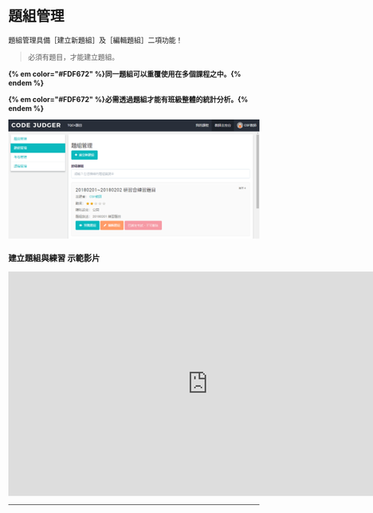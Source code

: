 # 題組管理 #

題組管理具備［建立新題組］及［編輯題組］二項功能！

> 必須有題目，才能建立題組。

**{% em color="#FDF672" %}同一題組可以重覆使用在多個課程之中。{% endem %}**

**{% em color="#FDF672" %}必需透過題組才能有班級整體的統計分析。{% endem %}**

![](/assets/cjmd02教師主控台-02-題組管理-01-建立新題組-04.png)

### 建立題組與練習 示範影片 ###
<iframe width="800" height="450" src="https://www.youtube.com/embed/fFzSY8ispCc" frameborder="0" allow="autoplay; encrypted-media" allowfullscreen></iframe>


---


